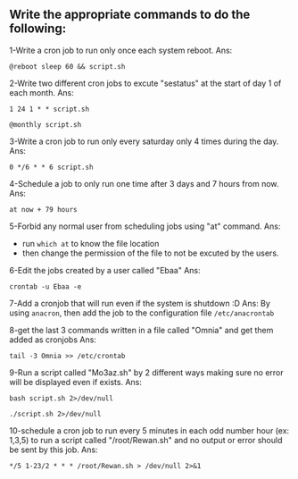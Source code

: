 Write the appropriate commands to do the following:
---------------------------------------------------
1-Write a cron job to run only once each system reboot.
Ans: 
```
@reboot sleep 60 && script.sh
```
2-Write two different cron jobs to excute "sestatus" at the start of day 1 of each month.
Ans:
```
1 24 1 * * script.sh
```
```
@monthly script.sh
```

3-Write a cron job to run only every saturday only 4 times during the day.
Ans:
```
0 */6 * * 6 script.sh
```
4-Schedule a job to only run one time after 3 days and 7 hours from now.
Ans:
```
at now + 79 hours
```
5-Forbid any normal user from scheduling jobs using "at" command.
Ans:
- run `which at` to know the file location
- then change the permission of the file to not be excuted by the users.

6-Edit the jobs created by a user called "Ebaa"
Ans:
```
crontab -u Ebaa -e
```

7-Add a cronjob that will run even if the system is shutdown :D
Ans:
By using `anacron`, then add the job to the configuration file `/etc/anacrontab`

8-get the last 3 commands written in a file called "Omnia" and get them added as cronjobs
Ans:
```
tail -3 Omnia >> /etc/crontab
```
9-Run a script called "Mo3az.sh" by 2 different ways making sure no error will be displayed even if exists.
Ans:
```
bash script.sh 2>/dev/null
```
```
./script.sh 2>/dev/null
```
10-schedule a cron job to run every 5 minutes in each odd number hour (ex: 1,3,5) to run a script 
called "/root/Rewan.sh" and no output or error should be sent by this job.
Ans:
 ```
 */5 1-23/2 * * * /root/Rewan.sh > /dev/null 2>&1
 ```
